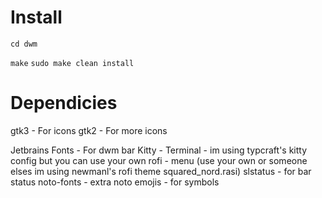 # Install

`cd dwm`

`make`
`sudo make clean install`

# Dependicies

gtk3 - For icons
gtk2 - For more icons

Jetbrains Fonts - For dwm bar
Kitty - Terminal - im using typcraft's kitty config but you can use your own
rofi - menu (use your own or someone elses im using newmanl's rofi theme squared_nord.rasi)
slstatus - for bar status
noto-fonts - extra
noto emojis - for symbols

